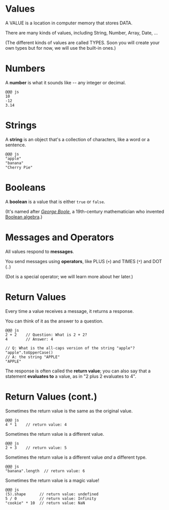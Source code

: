 # Values

A VALUE is a location in computer memory that stores DATA.

There are many kinds of values, including String, Number, Array, Date, ... 

(The different kinds of values are called TYPES. Soon you will create your own types but for now, we will use the built-in ones.)

# Numbers

A **number** is what it sounds like -- any integer or decimal.

    @@@ js
    10
    -12
    3.14

# Strings

A **string** is an object that's a collection of characters, like a word or a sentence.

    @@@ js
    "apple"
    "banana"
    "Cherry Pie"

# Booleans

A **boolean** is a value that is either `true` or `false`.

(It's named after *[George Boole](https://en.wikipedia.org/wiki/George_Boole)*, 
a 19th-century mathematician who invented [Boolean algebra](https://en.wikipedia.org/wiki/Boolean_algebra).)

# Messages and Operators

<!-- todo: rewrite this replacing "messages" since not all JS statements are messages -->

All values respond to **messages**. 

You send messages using **operators**, like PLUS (`+`) and TIMES (`*`) and DOT (`.`)

(Dot is a special operator; we will learn more about her later.)

# Return Values

Every time a value receives a message, it returns a response.

You can think of it as the answer to a question. 

    @@@ js
    2 + 2    // Question: What is 2 + 2?
    4        // Answer: 4

    // Q: What is the all-caps version of the string "apple"?
    "apple".toUpperCase()  
    // A: the string "APPLE"
    "APPLE"

The response is often called the **return value**; 
you can also say that a statement **evaluates to** a value, as in
"2 plus 2 evaluates to 4".

# Return Values (cont.)

Sometimes the return value is the same as the original value.

    @@@ js
    4 * 1    // return value: 4
    
Sometimes the return value is a different value.

    @@@ js
    2 + 3    // return value: 5
    
Sometimes the return value is a different value *and* a different type.

    @@@ js
    "banana".length  // return value: 6

Sometimes the return value is a magic value!

    @@@ js
    (5).shape      // return value: undefined
    5 / 0          // return value: Infinity
    "cookie" * 10  // return value: NaN



